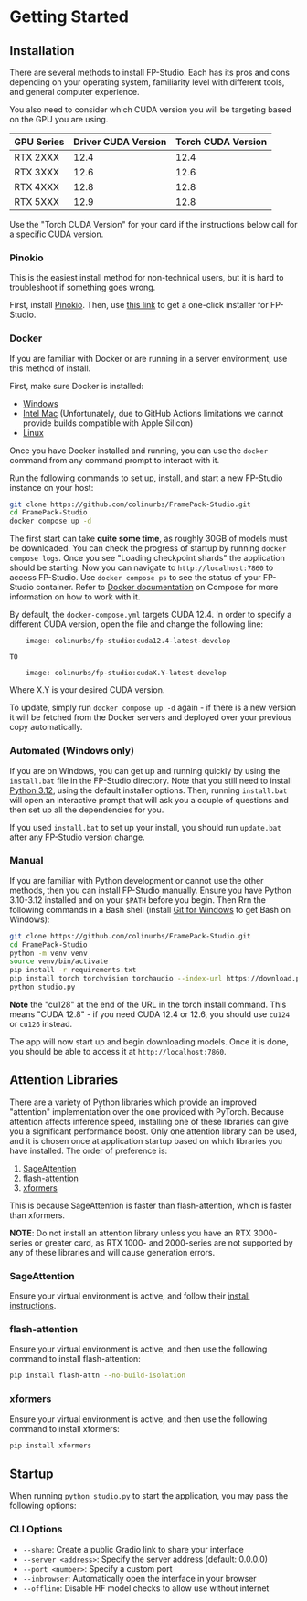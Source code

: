 # Getting Started

## Installation

There are several methods to install FP-Studio. Each has its pros and cons depending on your operating system, familiarity level with different tools, and general computer experience.

You also need to consider which CUDA version you will be targeting based on the GPU you are using.

| GPU Series | Driver CUDA Version | Torch CUDA Version |
| ---------- | ------------------- | ------------------ |
| RTX 2XXX   | 12.4                | 12.4               |
| RTX 3XXX   | 12.6                | 12.6               |
| RTX 4XXX   | 12.8                | 12.8               |
| RTX 5XXX   | 12.9                | 12.8               |

Use the "Torch CUDA Version" for your card if the instructions below call for a specific CUDA version.

### Pinokio

This is the easiest install method for non-technical users, but it is hard to troubleshoot if something goes wrong.

First, install [Pinokio](https://pinokio.co/docs/#/?id=install). Then, use [this link](https://pinokio.co/item.html?uri=https%3A%2F%2Fgithub.com%2Fcolinurbs%2FFP-Studio) to get a one-click installer for FP-Studio.

### Docker

If you are familiar with Docker or are running in a server environment, use this method of install.

First, make sure Docker is installed:

- [Windows](https://docs.docker.com/desktop/setup/install/windows-install/)
- [Intel Mac](https://docs.docker.com/desktop/setup/install/mac-install/) (Unfortunately, due to GitHub Actions limitations we cannot provide builds compatible with Apple Silicon)
- [Linux](https://docs.docker.com/engine/install/)

Once you have Docker installed and running, you can use the `docker` command from any command prompt to interact with it.

Run the following commands to set up, install, and start a new FP-Studio instance on your host:

```sh
git clone https://github.com/colinurbs/FramePack-Studio.git
cd FramePack-Studio
docker compose up -d
```

The first start can take **quite some time**, as roughly 30GB of models must be downloaded. You can check the progress of startup by running `docker compose logs`. Once you see "Loading checkpoint shards" the application should be starting. Now you can navigate to `http://localhost:7860` to access FP-Studio. Use `docker compose ps` to see the status of your FP-Studio container. Refer to [Docker documentation](https://docs.docker.com/compose/intro/compose-application-model/#cli) on Compose for more information on how to work with it.

By default, the `docker-compose.yml` targets CUDA 12.4. In order to specify a different CUDA version, open the file and change the following line:

```
    image: colinurbs/fp-studio:cuda12.4-latest-develop

TO

    image: colinurbs/fp-studio:cudaX.Y-latest-develop
```

Where X.Y is your desired CUDA version.

To update, simply run `docker compose up -d` again - if there is a new version it will be fetched from the Docker servers and deployed over your previous copy automatically.

### Automated (Windows only)

If you are on Windows, you can get up and running quickly by using the `install.bat` file in the FP-Studio directory. Note that you still need to install [Python 3.12](https://www.python.org/downloads/release/python-31210/), using the default installer options. Then, running `install.bat` will open an interactive prompt that will ask you a couple of questions and then set up all the dependencies for you.

If you used `install.bat` to set up your install, you should run `update.bat` after any FP-Studio version change.

### Manual

If you are familiar with Python development or cannot use the other methods, then you can install FP-Studio manually. Ensure you have Python 3.10-3.12 installed and on your `$PATH` before you begin. Then Rrn the following commands in a Bash shell (install [Git for Windows](https://gitforwindows.org/) to get Bash on Windows):

```sh
git clone https://github.com/colinurbs/FramePack-Studio.git
cd FramePack-Studio
python -m venv venv
source venv/bin/activate
pip install -r requirements.txt
pip install torch torchvision torchaudio --index-url https://download.pytorch.org/whl/cu128
python studio.py
```

**Note** the "cu128" at the end of the URL in the torch install command. This means "CUDA 12.8" - if you need CUDA 12.4 or 12.6, you should use `cu124` or `cu126` instead.

The app will now start up and begin downloading models. Once it is done, you should be able to access it at `http://localhost:7860`.

## Attention Libraries

There are a variety of Python libraries which provide an improved "attention" implementation over the one provided with PyTorch. Because attention affects inference speed, installing one of these libraries can give you a significant performance boost. Only one attention library can be used, and it is chosen once at application startup based on which libraries you have installed. The order of preference is:

1. [SageAttention](https://github.com/thu-ml/SageAttention)
2. [flash-attention](https://github.com/Dao-AILab/flash-attention)
3. [xformers](https://github.com/facebookresearch/xformers)

This is because SageAttention is faster than flash-attention, which is faster than xformers.

**NOTE**: Do not install an attention library unless you have an RTX 3000-series or greater card, as RTX 1000- and 2000-series are not supported by any of these libraries and will cause generation errors.

### SageAttention

Ensure your virtual environment is active, and follow their [install instructions](https://github.com/thu-ml/SageAttention?tab=readme-ov-file#install-package).

### flash-attention

Ensure your virtual environment is active, and then use the following command to install flash-attention:

```sh
pip install flash-attn --no-build-isolation
```

### xformers

Ensure your virtual environment is active, and then use the following command to install xformers:

```sh
pip install xformers
```

## Startup

When running `python studio.py` to start the application, you may pass the following options:

### CLI Options

- `--share`: Create a public Gradio link to share your interface
- `--server <address>`: Specify the server address (default: 0.0.0.0)
- `--port <number>`: Specify a custom port
- `--inbrowser`: Automatically open the interface in your browser
- `--offline`: Disable HF model checks to allow use without internet
